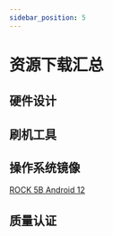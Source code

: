 ```yaml
---
sidebar_position: 5
---
```


# 资源下载汇总

## 硬件设计

## 刷机工具

## 操作系统镜像

[ROCK 5B Android 12](https://github.com/radxa/manifests/releases/tag/Rock-android12-20230315)

## 质量认证
